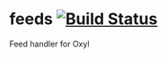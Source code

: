 # feeds [![Build Status](https://travis-ci.com/oxylbot/feeds.svg?branch=master)](https://travis-ci.com/oxylbot/feeds)
Feed handler for Oxyl
